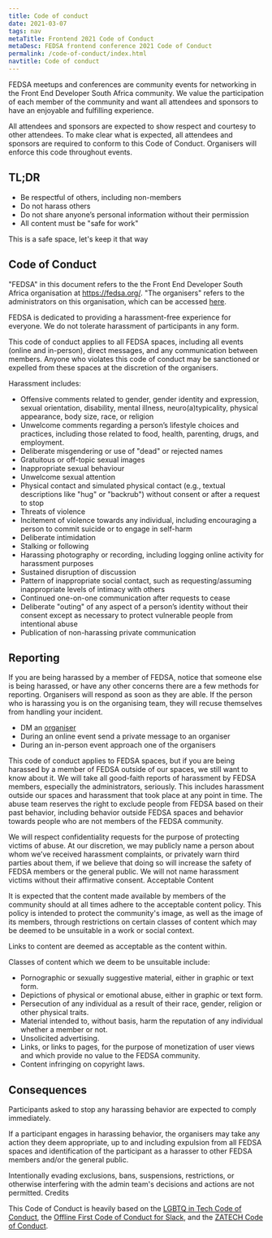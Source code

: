 ```yaml
---
title: Code of conduct
date: 2021-03-07
tags: nav
metaTitle: Frontend 2021 Code of Conduct
metaDesc: FEDSA frontend conference 2021 Code of Conduct
permalink: /code-of-conduct/index.html
navtitle: Code of conduct
---
```



FEDSA meetups and conferences are community events for networking in the Front End Developer South Africa community. We value the participation of each member of the community and want all attendees and sponsors to have an enjoyable and fulfilling experience. 

All attendees and sponsors are expected to show respect and courtesy to other attendees. To make clear what is expected, all attendees and sponsors are required to conform to this Code of Conduct. Organisers will enforce this code throughout events.

## TL;DR

- Be respectful of others, including non-members
- Do not harass others
- Do not share anyone’s personal information without their permission
- All content must be "safe for work"

This is a safe space, let's keep it that way

## Code of Conduct

"FEDSA" in this document refers to the the Front End Developer South Africa organisation at https://fedsa.org/. "The organisers" refers to the administrators on this organisation, which can be accessed [here](https://www.meetup.com/fedsa-community/members/?op=leaders).

FEDSA is dedicated to providing a harassment-free experience for everyone. We do not tolerate harassment of participants in any form.

This code of conduct applies to all FEDSA spaces, including all events (online and in-person), direct messages, and any communication between members. Anyone who violates this code of conduct may be sanctioned or expelled from these spaces at the discretion of the organisers.

Harassment includes:

- Offensive comments related to gender, gender identity and expression, sexual orientation, disability, mental illness, neuro(a)typicality, physical appearance, body size, race, or religion
- Unwelcome comments regarding a person’s lifestyle choices and practices, including those related to food, health, parenting, drugs, and employment.
- Deliberate misgendering or use of "dead" or rejected names
- Gratuitous or off-topic sexual images
- Inappropriate sexual behaviour
- Unwelcome sexual attention
- Physical contact and simulated physical contact (e.g., textual descriptions like "hug" or "backrub") without consent or after a request to stop
- Threats of violence
- Incitement of violence towards any individual, including encouraging a person to commit suicide or to engage in self-harm
- Deliberate intimidation
- Stalking or following
- Harassing photography or recording, including logging online activity for harassment purposes
- Sustained disruption of discussion
- Pattern of inappropriate social contact, such as requesting/assuming inappropriate levels of intimacy with others
- Continued one-on-one communication after requests to cease
- Deliberate "outing" of any aspect of a person’s identity without their consent except as necessary to protect vulnerable people from intentional abuse
- Publication of non-harassing private communication

## Reporting

If you are being harassed by a member of FEDSA, notice that someone else is being harassed, or have any other concerns there are a few methods for reporting. Organisers will respond as soon as they are able. If the person who is harassing you is on the organising team, they will recuse themselves from handling your incident.

- DM an [organiser](https://www.meetup.com/fedsa-community/members/?op=leaders)
- During an online event send a private message to an organiser
- During an in-person event approach one of the organisers

This code of conduct applies to FEDSA spaces, but if you are being harassed by a member of FEDSA outside of our spaces, we still want to know about it. We will take all good-faith reports of harassment by FEDSA members, especially the administrators, seriously. This includes harassment outside our spaces and harassment that took place at any point in time. The abuse team reserves the right to exclude people from FEDSA based on their past behavior, including behavior outside FEDSA spaces and behavior towards people who are not members of the FEDSA community.

We will respect confidentiality requests for the purpose of protecting victims of abuse. At our discretion, we may publicly name a person about whom we’ve received harassment complaints, or privately warn third parties about them, if we believe that doing so will increase the safety of FEDSA members or the general public. We will not name harassment victims without their affirmative consent.
Acceptable Content

It is expected that the content made available by members of the community should at all times adhere to the acceptable content policy. This policy is intended to protect the community's image, as well as the image of its members, through restrictions on certain classes of content which may be deemed to be unsuitable in a work or social context.

Links to content are deemed as acceptable as the content within.

Classes of content which we deem to be unsuitable include:

- Pornographic or sexually suggestive material, either in graphic or text form.
- Depictions of physical or emotional abuse, either in graphic or text form.
- Persecution of any individual as a result of their race, gender, religion or other physical traits.
- Material intended to, without basis, harm the reputation of any individual whether a member or not.
- Unsolicited advertising.
- Links, or links to pages, for the purpose of monetization of user views and which provide no value to the FEDSA community.
- Content infringing on copyright laws.

## Consequences

Participants asked to stop any harassing behavior are expected to comply immediately.

If a participant engages in harassing behavior, the organisers may take any action they deem appropriate, up to and including expulsion from all FEDSA spaces and identification of the participant as a harasser to other FEDSA members and/or the general public.

Intentionally evading exclusions, bans, suspensions, restrictions, or otherwise interfering with the admin team's decisions and actions are not permitted.
Credits

This Code of Conduct is heavily based on the [LGBTQ in Tech Code of Conduct](http://lgbtq.technology/coc.html), the [Offline First Code of Conduct for Slack](http://offlinefirst.org/code-of-conduct/), and the [ZATECH Code of Conduct](https://github.com/zatech/code-of-conduct).
